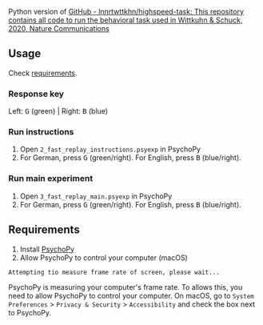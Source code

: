 Python version of [GitHub - lnnrtwttkhn/highspeed-task: This repository contains all code to run the behavioral task used in Wittkuhn &amp; Schuck, 2020, Nature Communications](https://github.com/lnnrtwttkhn/highspeed-task)

## Usage

Check [requirements](#requirements).

### Response key

Left: <kbd>G</kbd> (green) | Right: <kbd>B</kbd> (blue)

### Run instructions

1. Open `2_fast_replay_instructions.psyexp` in PsychoPy
2. For German, press <kbd>G</kbd> (green/right). For English, press <kbd>B</kbd> (blue/right).

### Run main experiment

1. Open `3_fast_replay_main.psyexp` in PsychoPy
2. For German, press <kbd>G</kbd> (green/right). For English, press <kbd>B</kbd> (blue/right).

## Requirements

1. Install [PsychoPy](https://www.psychopy.org/)
2. Allow PsychoPy to control your computer (macOS)

```
Attempting tio measure frame rate of screen, please wait...
```

PsychoPy is measuring your computer's frame rate.
To allows this, you need to allow PsychoPy to control your computer.
On macOS, go to `System Preferences` > `Privacy & Security` > `Accessibility` and check the box next to PsychoPy.
